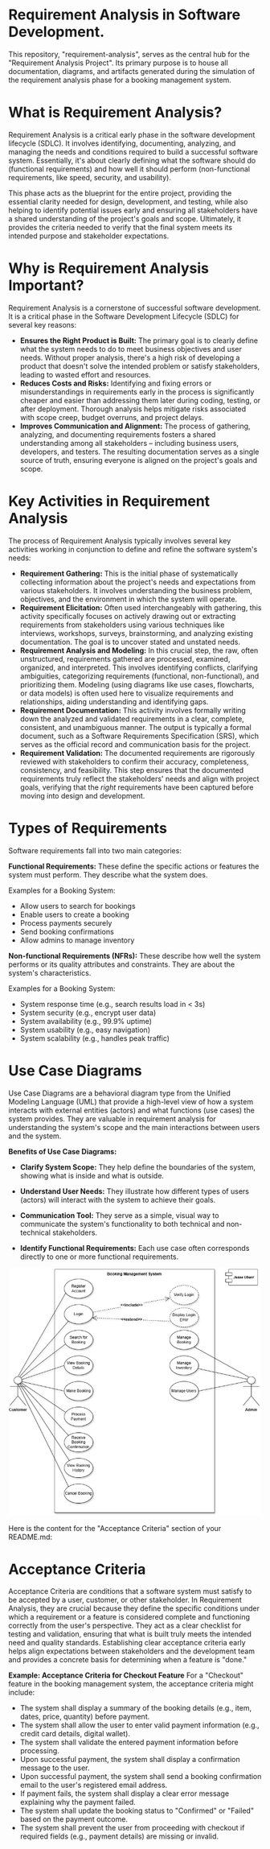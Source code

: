 # Requirement Analysis in Software Development.
This repository, "requirement-analysis", serves as the central hub for the "Requirement Analysis Project". Its primary purpose is to house all documentation, diagrams, and artifacts generated during the simulation of the requirement analysis phase for a booking management system.

# What is Requirement Analysis?
Requirement Analysis is a critical early phase in the software development lifecycle (SDLC). It involves identifying, documenting, analyzing, and managing the needs and conditions required to build a successful software system. Essentially, it's about clearly defining what the software should do (functional requirements) and how well it should perform (non-functional requirements, like speed, security, and usability).

This phase acts as the blueprint for the entire project, providing the essential clarity needed for design, development, and testing, while also helping to identify potential issues early and ensuring all stakeholders have a shared understanding of the project's goals and scope. Ultimately, it provides the criteria needed to verify that the final system meets its intended purpose and stakeholder expectations.

# Why is Requirement Analysis Important?
Requirement Analysis is a cornerstone of successful software development. It is a critical phase in the Software Development Lifecycle (SDLC) for several key reasons:

* **Ensures the Right Product is Built:** The primary goal is to clearly define what the system needs to do to meet business objectives and user needs. Without proper analysis, there's a high risk of developing a product that doesn't solve the intended problem or satisfy stakeholders, leading to wasted effort and resources.
* **Reduces Costs and Risks:** Identifying and fixing errors or misunderstandings in requirements early in the process is significantly cheaper and easier than addressing them later during coding, testing, or after deployment. Thorough analysis helps mitigate risks associated with scope creep, budget overruns, and project delays.
* **Improves Communication and Alignment:** The process of gathering, analyzing, and documenting requirements fosters a shared understanding among all stakeholders – including business users, developers, and testers. The resulting documentation serves as a single source of truth, ensuring everyone is aligned on the project's goals and scope.

# Key Activities in Requirement Analysis

The process of Requirement Analysis typically involves several key activities working in conjunction to define and refine the software system's needs:

* **Requirement Gathering:** This is the initial phase of systematically collecting information about the project's needs and expectations from various stakeholders. It involves understanding the business problem, objectives, and the environment in which the system will operate.
* **Requirement Elicitation:** Often used interchangeably with gathering, this activity specifically focuses on actively drawing out or extracting requirements from stakeholders using various techniques like interviews, workshops, surveys, brainstorming, and analyzing existing documentation. The goal is to uncover stated and unstated needs.
* **Requirement Analysis and Modeling:** In this crucial step, the raw, often unstructured, requirements gathered are processed, examined, organized, and interpreted. This involves identifying conflicts, clarifying ambiguities, categorizing requirements (functional, non-functional), and prioritizing them. Modeling (using diagrams like use cases, flowcharts, or data models) is often used here to visualize requirements and relationships, aiding understanding and identifying gaps.
* **Requirement Documentation:** This activity involves formally writing down the analyzed and validated requirements in a clear, complete, consistent, and unambiguous manner. The output is typically a formal document, such as a Software Requirements Specification (SRS), which serves as the official record and communication basis for the project.
* **Requirement Validation:** The documented requirements are rigorously reviewed with stakeholders to confirm their accuracy, completeness, consistency, and feasibility. This step ensures that the documented requirements truly reflect the stakeholders' needs and align with project goals, verifying that the *right* requirements have been captured before moving into design and development.

# Types of Requirements
Software requirements fall into two main categories:

**Functional Requirements:**
These define the specific actions or features the system must perform. They describe what the system does.

Examples for a Booking System:

* Allow users to search for bookings
* Enable users to create a booking
* Process payments securely
* Send booking confirmations
* Allow admins to manage inventory

**Non-functional Requirements (NFRs):**
These describe how well the system performs or its quality attributes and constraints. They are about the system's characteristics.

Examples for a Booking System:

* System response time (e.g., search results load in < 3s)
* System security (e.g., encrypt user data)
* System availability (e.g., 99.9% uptime)
* System usability (e.g., easy navigation)
* System scalability (e.g., handles peak traffic)

# Use Case Diagrams
Use Case Diagrams are a behavioral diagram type from the Unified Modeling Language (UML) that provide a high-level view of how a system interacts with external entities (actors) and what functions (use cases) the system provides. They are valuable in requirement analysis for understanding the system's scope and the main interactions between users and the system.

**Benefits of Use Case Diagrams:**

* **Clarify System Scope:** They help define the boundaries of the system, showing what is inside and what is outside.

* **Understand User Needs:** They illustrate how different types of users (actors) will interact with the system to achieve their goals.

* **Communication Tool:** They serve as a simple, visual way to communicate the system's functionality to both technical and non-technical stakeholders.

* **Identify Functional Requirements:** Each use case often corresponds directly to one or more functional requirements.

![Booking System Use Case Diagram](https://github.com/UbaniTheFirst/requirement-analysis/blob/0703e79a86cee6b6cbfb8d2304c8111eadbd84ad/alx-booking-uc.png)

Here is the content for the "Acceptance Criteria" section of your README.md:

# Acceptance Criteria
Acceptance Criteria are conditions that a software system must satisfy to be accepted by a user, customer, or other stakeholder.  In Requirement Analysis, they are crucial because they define the specific conditions under which a requirement or a feature is considered complete and functioning correctly from the user's perspective. They act as a clear checklist for testing and validation, ensuring that what is built truly meets the intended need and quality standards. Establishing clear acceptance criteria early helps align expectations between stakeholders and the development team and provides a concrete basis for determining when a feature is "done." 

**Example: Acceptance Criteria for Checkout Feature**
For a "Checkout" feature in the booking management system, the acceptance criteria might include:

* The system shall display a summary of the booking details (e.g., item, dates, price, quantity) before payment.
* The system shall allow the user to enter valid payment information (e.g., credit card details, digital wallet).
* The system shall validate the entered payment information before processing.
* Upon successful payment, the system shall display a confirmation message to the user.
* Upon successful payment, the system shall send a booking confirmation email to the user's registered email address.
* If payment fails, the system shall display a clear error message explaining why the payment failed.
* The system shall update the booking status to "Confirmed" or "Failed" based on the payment outcome.
* The system shall prevent the user from proceeding with checkout if required fields (e.g., payment details) are missing or invalid.

